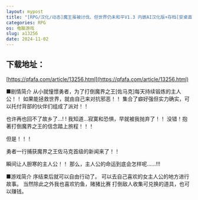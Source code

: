 ```yaml
---
layout: mypost
title: "[RPG/汉化/动态]魔王虽被讨伐、但世界仍未和平V1.3 内嵌AI汉化版+存档[安桌直装+PC/1.9G]"
categories: RPG
os: 电脑游戏
slug: a13256
date: 2024-11-02
---
```


## 下载地址：

[https://qfafa.com/article/13256.html](https://qfafa.com/article/13256.html)

■剧情简介
从小就憧憬勇者，为了打倒魔界之王\[佐马克\]每天持续锻炼的主人公！！
如果能拯救世界，就由自己来对抗邪恶！！
集合了癖好强但实力确实，可以托付背部的伙伴们组成了派对！！

也许再也回不了故乡了…! !
我知道…寂寞和恐惧，早就被我抛弃了！！
没错！抱著打倒魔界之王的信念踏上旅程！！！

但是！！！

勇者一行捕获魔界之王佐马克首级的新闻来了！！

瞬间让人胆寒的主人公！！
那么，主人公的命运到底会怎样呢……!!!

■游戏简介
序结束后就可以自由行动了。
可以去自己喜欢的女主人公的地方进行故事。
当然除此之外我也喜欢钓鱼，赌猪比赛
打倒敌人收集可兑换的道具，也可以赚钱。